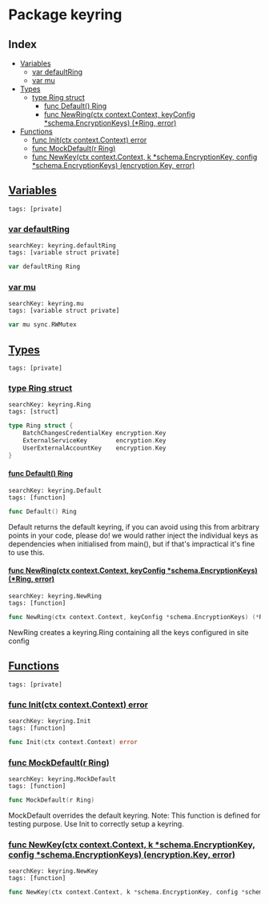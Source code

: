 # Package keyring

## Index

* [Variables](#var)
    * [var defaultRing](#defaultRing)
    * [var mu](#mu)
* [Types](#type)
    * [type Ring struct](#Ring)
        * [func Default() Ring](#Default)
        * [func NewRing(ctx context.Context, keyConfig *schema.EncryptionKeys) (*Ring, error)](#NewRing)
* [Functions](#func)
    * [func Init(ctx context.Context) error](#Init)
    * [func MockDefault(r Ring)](#MockDefault)
    * [func NewKey(ctx context.Context, k *schema.EncryptionKey, config *schema.EncryptionKeys) (encryption.Key, error)](#NewKey)


## <a id="var" href="#var">Variables</a>

```
tags: [private]
```

### <a id="defaultRing" href="#defaultRing">var defaultRing</a>

```
searchKey: keyring.defaultRing
tags: [variable struct private]
```

```Go
var defaultRing Ring
```

### <a id="mu" href="#mu">var mu</a>

```
searchKey: keyring.mu
tags: [variable struct private]
```

```Go
var mu sync.RWMutex
```

## <a id="type" href="#type">Types</a>

```
tags: [private]
```

### <a id="Ring" href="#Ring">type Ring struct</a>

```
searchKey: keyring.Ring
tags: [struct]
```

```Go
type Ring struct {
	BatchChangesCredentialKey encryption.Key
	ExternalServiceKey        encryption.Key
	UserExternalAccountKey    encryption.Key
}
```

#### <a id="Default" href="#Default">func Default() Ring</a>

```
searchKey: keyring.Default
tags: [function]
```

```Go
func Default() Ring
```

Default returns the default keyring, if you can avoid using this from arbitrary points in your code, please do! we would rather inject the individual keys as dependencies when initialised from main(), but if that's impractical it's fine to use this. 

#### <a id="NewRing" href="#NewRing">func NewRing(ctx context.Context, keyConfig *schema.EncryptionKeys) (*Ring, error)</a>

```
searchKey: keyring.NewRing
tags: [function]
```

```Go
func NewRing(ctx context.Context, keyConfig *schema.EncryptionKeys) (*Ring, error)
```

NewRing creates a keyring.Ring containing all the keys configured in site config 

## <a id="func" href="#func">Functions</a>

```
tags: [private]
```

### <a id="Init" href="#Init">func Init(ctx context.Context) error</a>

```
searchKey: keyring.Init
tags: [function]
```

```Go
func Init(ctx context.Context) error
```

### <a id="MockDefault" href="#MockDefault">func MockDefault(r Ring)</a>

```
searchKey: keyring.MockDefault
tags: [function]
```

```Go
func MockDefault(r Ring)
```

MockDefault overrides the default keyring. Note: This function is defined for testing purpose. Use Init to correctly setup a keyring. 

### <a id="NewKey" href="#NewKey">func NewKey(ctx context.Context, k *schema.EncryptionKey, config *schema.EncryptionKeys) (encryption.Key, error)</a>

```
searchKey: keyring.NewKey
tags: [function]
```

```Go
func NewKey(ctx context.Context, k *schema.EncryptionKey, config *schema.EncryptionKeys) (encryption.Key, error)
```

